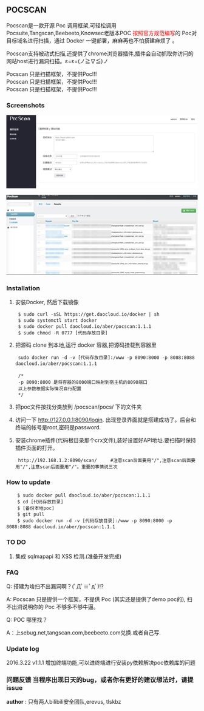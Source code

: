 ## POCSCAN

 Pocscan是一款开源 Poc 调用框架,可轻松调用Pocsuite,Tangscan,Beebeeto,Knowsec老版本POC <font color=red>按照官方规范编写</font>的 Poc对目标域名进行扫描，通过 Docker 一键部署，麻麻再也不怕搭建麻烦了 。
 
Pocscan支持被动式扫描,还提供了chrome浏览器插件,插件会自动抓取你访问的网站host进行漏洞扫描。ε=ε=(ノ≧∇≦)ノ
 
 Pocscan 只是扫描框架，不提供Poc!!!  
 Pocscan 只是扫描框架，不提供Poc!!!  
 Pocscan 只是扫描框架，不提供Poc!!!  
 
### Screenshots

![前台](./screenshots/1.png)

![后台](./screenshots/2.jpg)

### Installation

1. 安装Docker, 然后下载镜像

    	$ sudo curl -sSL https://get.daocloud.io/docker | sh 
    	$ sudo systemctl start docker
    	$ sudo docker pull daocloud.io/aber/pocscan:1.1.1
    	$ sudo chmod -R 0777 [代码存放目录]
    	
2. 把源码 clone 到本地,运行 docker 容器,把源码挂载到容器里

        sudo docker run -d -v [代码存放目录]:/www -p 8090:8000 -p 8088:8088 daocloud.io/aber/pocscan:1.1.1
    	
    	/*
    	-p 8090:8000 是将容器的8000端口映射到宿主机的8090端口
    	以上参数根据实际情况自行配置
    	*/
    	
    	
3. 把poc文件按找分类放到 /pocscan/pocs/ 下的文件夹

4. 访问一下 http://127.0.0.1:8090/login. 出现登录界面就是搭建成功了。后台和终端的帐号是root,密码是password.

5. 安装chrome插件(代码根目录那个crx文件),装好设置好API地址.要扫描时保持插件页面的打开。
	
		http://192.168.1.2:8090/scan/     #注意scan后面要用"/",注意scan后面要用"/",注意scan后面要用"/"。重要的事情说三次

### How to update

        $ sudo docker pull daocloud.io/aber/pocscan:1.1.1
        $ cd [代码存放目录]
        $ [备份本地poc]
        $ git pull 
        $ sudo docker run -d -v [代码存放目录]:/www -p 8090:8000 -p 8088:8088 daocloud.io/aber/pocscan:1.1.1
 		
 		
### TO DO

1. 集成 sqlmapapi 和 XSS 检测.(准备开发完成)

### FAQ

Q: 搭建为啥扫不出漏洞啊？(ﾟДﾟ≡ﾟдﾟ)!?

A: Pocscan 只是提供一个框架，不提供 Poc (其实还是提供了demo poc的), 扫不出洞说明你的 Poc 不够多不够牛逼。

Q: POC 哪里找？

A：上sebug.net,tangscan.com,beebeeto.com兑换.或者自己写.

### Update log

2016.3.22 v1.1.1 增加终端功能,可以进终端进行安装py依赖解决poc依赖库的问题

### 问题反馈 当程序出现日天的bug，或者你有更好的建议想法时，请提issue

__author__ : 只有两人bilibili安全团队,erevus, tlskbz
